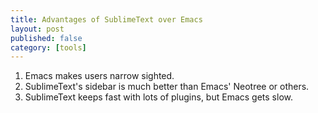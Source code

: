 ```yaml
---
title: Advantages of SublimeText over Emacs
layout: post
published: false
category: [tools]
---
```


1. Emacs makes users narrow sighted.
2. SublimeText's sidebar is much better than Emacs' Neotree or others.
3. SublimeText keeps fast with lots of plugins, but Emacs gets slow.
